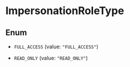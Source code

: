 

# ImpersonationRoleType

## Enum


* `FULL_ACCESS` (value: `"FULL_ACCESS"`)

* `READ_ONLY` (value: `"READ_ONLY"`)




